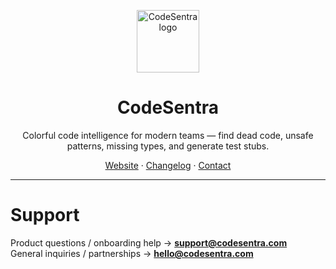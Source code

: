 <p align="center">
  <a href="https://codesentra.com" target="_blank" rel="noreferrer">
    <img
      src="https://github.com/user-attachments/assets/650c0135-6dc1-42da-b22b-9fc51e3293d4"
      alt="CodeSentra logo"
      width="100"
      height="100"
    />
  </a>
</p>

<h1 align="center">CodeSentra</h1>

<p align="center">
  Colorful code intelligence for modern teams — find dead code, unsafe patterns, missing types, and generate test stubs.
</p>

<p align="center">
  <a href="https://codesentra.com">Website</a> ·
  <a href="https://codesentra.com/changelog">Changelog</a> ·
  <a href="https://codesentra.com/contact">Contact</a>
</p>
<hr />

# Support

Product questions / onboarding help → **support@codesentra.com**  
General inquiries / partnerships → **hello@codesentra.com**
